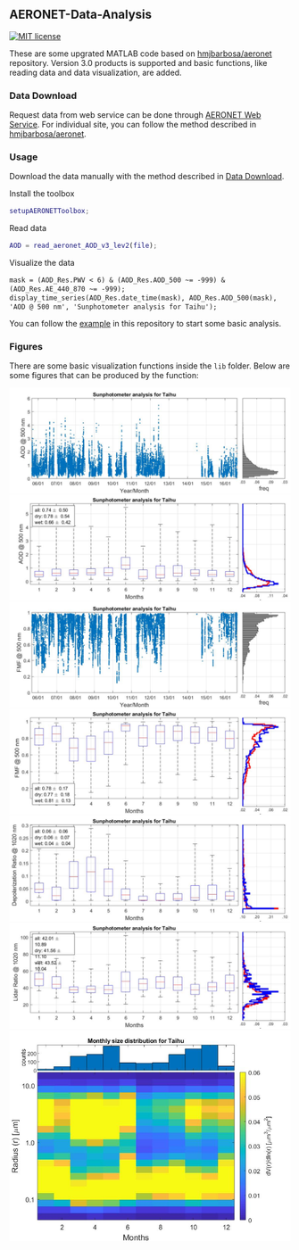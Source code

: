 ## AERONET-Data-Analysis
[![MIT license](https://img.shields.io/badge/License-MIT-blue.svg)](https://lbesson.mit-license.org/)

These are some upgrated MATLAB code based on [hmjbarbosa/aeronet](https://github.com/hmjbarbosa/aeronet) repository. Version 3.0 products is supported and basic functions, like reading data and data visualization, are added.

### Data Download

Request data from web service can be done through [AERONET Web Service](/doc/data_download.md). For individual site, you can follow the method described in [hmjbarbosa/aeronet](https://github.com/hmjbarbosa/aeronet).

### Usage

Download the data manually with the method described in [Data Download](#DataDownload).

Install the toolbox

```matlab
setupAERONETToolbox;
```

Read data

``` matlab
AOD = read_aeronet_AOD_v3_lev2(file);
```

Visualize the data

```
mask = (AOD_Res.PWV < 6) & (AOD_Res.AOD_500 ~= -999) & (AOD_Res.AE_440_870 ~= -999);
display_time_series(AOD_Res.date_time(mask), AOD_Res.AOD_500(mask), 'AOD @ 500 nm', 'Sunphotometer analysis for Taihu');
```

You can follow the [example](example_analysis_taihu.m) in this repository to start some basic analysis.

### Figures

There are some basic visualization functions inside the `lib` folder. Below are some figures that can be produced by the function:

![AOD by time series](/img/time_series_AOD_500nm.jpg)
![AOD by month](/img/Monthly_Mean_AOD_500nm.jpg)
![FMF by time series](/img/time_series_Fine-Mode-Fraction_500nm.jpg)
![FMF by month](/img/Monthly_Mean_Fine-Mode-Fraction_500nm.jpg)
![DR by month](/img/Monthly_Mean_Depolarization_Ratio_1020nm.jpg)
![LR by month](/img/Monthly_Mean_Lidar_Ratio_1020nm.jpg)
![Size distribution by month](img/Monthly_Mean_Size-Distribution.jpg)


